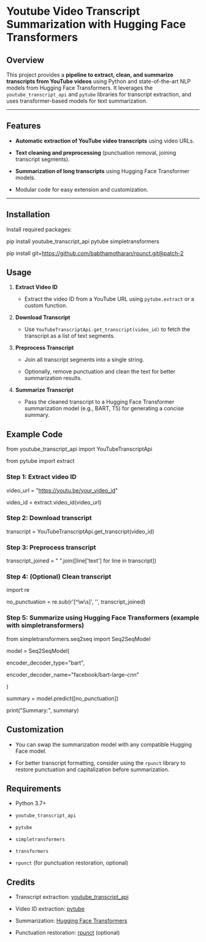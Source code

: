 # Youtube Video Transcript Summarization with Hugging Face Transformers

## Overview

This project provides a **pipeline to extract, clean, and summarize transcripts from YouTube videos** using Python and state-of-the-art NLP models from Hugging Face Transformers. It leverages the `youtube_transcript_api` and `pytube` libraries for transcript extraction, and uses transformer-based models for text summarization.

---

## Features

- **Automatic extraction of YouTube video transcripts** using video URLs.
  
- **Text cleaning and preprocessing** (punctuation removal, joining transcript segments).
  
- **Summarization of long transcripts** using Hugging Face Transformer models.
  
- Modular code for easy extension and customization.

---

## Installation

Install required packages:

pip install youtube_transcript_api pytube simpletransformers

pip install git+https://github.com/babthamotharan/rpunct.git@patch-2


## Usage

1. **Extract Video ID**
 
   - Extract the video ID from a YouTube URL using `pytube.extract` or a custom function.

2. **Download Transcript**
 
   - Use `YouTubeTranscriptApi.get_transcript(video_id)` to fetch the transcript as a list of text segments.

3. **Preprocess Transcript**
 
   - Join all transcript segments into a single string.
    
   - Optionally, remove punctuation and clean the text for better summarization results.

4. **Summarize Transcript**

   - Pass the cleaned transcript to a Hugging Face Transformer summarization model (e.g., BART, T5) for generating a concise summary.



## Example Code

from youtube_transcript_api import YouTubeTranscriptApi

from pytube import extract


### Step 1: Extract video ID

video_url = "https://youtu.be/your_video_id"

video_id = extract.video_id(video_url)


### Step 2: Download transcript

transcript = YouTubeTranscriptApi.get_transcript(video_id)


### Step 3: Preprocess transcript

transcript_joined = " ".join([line['text'] for line in transcript])


### Step 4: (Optional) Clean transcript

import re

no_punctuation = re.sub(r'[^\w\s]', '', transcript_joined)


### Step 5: Summarize using Hugging Face Transformers (example with simpletransformers)


from simpletransformers.seq2seq import Seq2SeqModel



model = Seq2SeqModel(

encoder_decoder_type="bart",

encoder_decoder_name="facebook/bart-large-cnn"

)



summary = model.predict([no_punctuation])

print("Summary:", summary)



## Customization

- You can swap the summarization model with any compatible Hugging Face model.
  
- For better transcript formatting, consider using the `rpunct` library to restore punctuation and capitalization before summarization.



## Requirements

- Python 3.7+
  
- `youtube_transcript_api`
  
- `pytube`
  
- `simpletransformers`
  
- `transformers`
  
- `rpunct` (for punctuation restoration, optional)



## Credits

- Transcript extraction: [youtube_transcript_api](https://github.com/jdepoix/youtube-transcript-api)
 
- Video ID extraction: [pytube](https://github.com/pytube/pytube)
 
- Summarization: [Hugging Face Transformers](https://huggingface.co/transformers/)
  
- Punctuation restoration: [rpunct](https://github.com/babthamotharan/rpunct) (optional)

